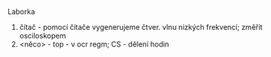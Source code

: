 Laborka
1) čítač - pomocí čítače vygenerujeme čtver. vlnu nizkých frekvencí; změřit osciloskopem
2) <něco> - top - v ocr regm; CS - dělení hodin
